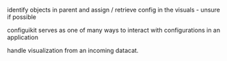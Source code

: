 identify objects in parent and assign / retrieve config in the visuals - unsure if possible

configuikit serves as one of many ways to interact with configurations in an application

handle visualization from an incoming datacat.